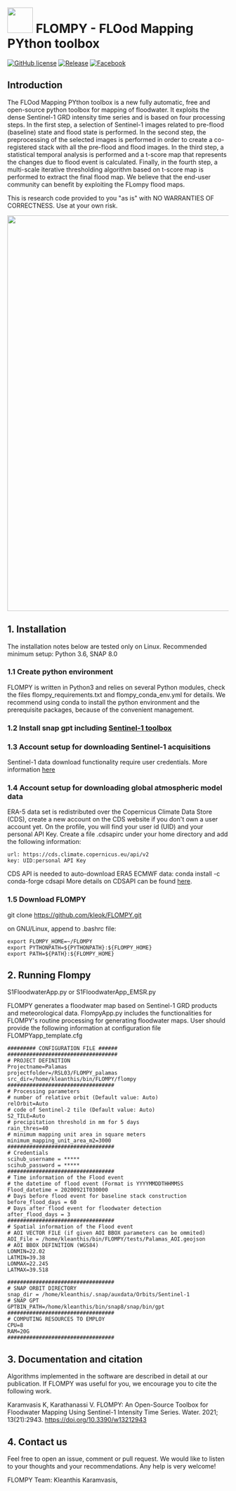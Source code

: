 # <img src="https://github.com/kleok/FLOMPY/blob/main/figures/Flompy_logo.png" width="58"> FLOMPY - FLOod Mapping PYthon toolbox 
[![GitHub license](https://img.shields.io/badge/License-GNU3-green.svg)](https://github.com/kleok/FLOMPY)
[![Release](https://img.shields.io/badge/Release-0.1.0-brightgreen.svg)](https://github.com/kleok/FLOMPY)
[![Facebook](https://img.shields.io/badge/Group-Flompy-yellowgreen.svg)](https://www.facebook.com/groups/876299509742954)

## Introduction

The FLOod Mapping PYthon toolbox is a new fully automatic, free and open-source python toolbox for mapping of floodwater. It exploits the dense Sentinel-1 GRD intensity time series and is based on four processing steps. In the first step, a selection of Sentinel-1 images related to pre-flood (baseline) state and flood state is performed. In the second step, the preprocessing of the selected images is performed in order to create a co-registered stack with all the pre-flood and flood images. In the third step, a statistical temporal analysis is performed and a t-score map that represents the changes due to flood event is calculated. Finally, in the fourth step, a multi-scale iterative thresholding algorithm based on t-score map is performed to extract the final flood map. We believe that the end-user community can benefit by exploiting
the FLompy flood maps.

This is research code provided to you "as is" with NO WARRANTIES OF CORRECTNESS. Use at your own risk.

<img src="https://github.com/kleok/FLOMPY/blob/main/figures/pinieios_results_github.png" width="900">

## 1. Installation

The installation notes below are tested only on Linux. Recommended minimum setup: Python 3.6, SNAP 8.0

### 1.1 Create python environment 
FLOMPY is written in Python3 and relies on several Python modules, check the files flompy_requirements.txt and flompy_conda_env.yml for details. We recommend using conda to install the python environment and the prerequisite packages, because of the convenient management.

### 1.2 Install snap gpt including [Sentinel-1 toolbox](https://step.esa.int/main/download/snap-download/)

### 1.3 Account setup for downloading Sentinel-1 acquisitions
Sentinel-1 data download functionality require user credentials. More information [here](https://scihub.copernicus.eu/)

### 1.4 Account setup for downloading global atmospheric model data
ERA-5 data set is redistributed over the Copernicus Climate Data Store (CDS), create a new account on the CDS website if you don't own a user account yet. On the profile, you will find your user id (UID) and your personal API Key. Create a file .cdsapirc under your home directory and add the following information:
```
url: https://cds.climate.copernicus.eu/api/v2
key: UID:personal API Key
```
CDS API is needed to auto-download ERA5 ECMWF data: conda install -c conda-forge cdsapi
More details on CDSAPI can be found [here](https://cds.climate.copernicus.eu/api-how-to).

### 1.5 Download FLOMPY
git clone https://github.com/kleok/FLOMPY.git

on GNU/Linux, append to .bashrc file:
```
export FLOMPY_HOME=~/FLOMPY
export PYTHONPATH=${PYTHONPATH}:${FLOMPY_HOME}
export PATH=${PATH}:${FLOMPY_HOME}
```
## 2. Running Flompy
S1FloodwaterApp.py or S1FloodwaterApp_EMSR.py

FLOMPY generates a floodwater map based on Sentinel-1 GRD products and meteorological data. FlompyApp.py includes the functionalities for FLOMPY's routine processing for generating floodwater maps. User should provide the following information at configuration file FLOMPYapp_template.cfg
```
######### CONFIGURATION FILE ######
###################################
# PROJECT DEFINITION
Projectname=Palamas
projectfolder=/RSL03/FLOMPY_palamas
src_dir=/home/kleanthis/bin/FLOMPY/flompy
##################################
# Processing parameters
# number of relative orbit (Default value: Auto)
relOrbit=Auto
# code of Sentinel-2 tile (Default value: Auto)
S2_TILE=Auto
# precipitation threshold in mm for 5 days
rain_thres=40
# minimum mapping unit area in square meters
minimum_mapping_unit_area_m2=3000
##################################
# Credentials
scihub_username = *****
scihub_password = *****
##################################
# Time information of the Flood event
# the datetime of flood event (Format is YYYYMMDDTHHMMSS
Flood_datetime = 20200921T030000
# Days before flood event for baseline stack construction
before_flood_days = 60
# Days after flood event for floodwater detection
after_flood_days = 3
##################################
# Spatial information of the Flood event
# AOI VECTOR FILE (if given AOI BBOX parameters can be ommited)
AOI_File = /home/kleanthis/bin/FLOMPY/tests/Palamas_AOI.geojson
# AOI BBOX DEFINITION (WGS84)
LONMIN=22.02
LATMIN=39.38
LONMAX=22.245
LATMAX=39.518

##################################
# SNAP ORBIT DIRECTORY
snap_dir = /home/kleanthis/.snap/auxdata/Orbits/Sentinel-1
# SNAP GPT 
GPTBIN_PATH=/home/kleanthis/bin/snap8/snap/bin/gpt
##################################
# COMPUTING RESOURCES TO EMPLOY
CPU=8
RAM=20G
##################################

```
## 3. Documentation and citation
Algorithms implemented in the software are described in detail at our publication. If FLOMPY was useful for you, we encourage you to cite the following work.

Karamvasis K, Karathanassi V. FLOMPY: An Open-Source Toolbox for Floodwater Mapping Using Sentinel-1 Intensity Time Series. Water. 2021; 13(21):2943. https://doi.org/10.3390/w13212943 

## 4. Contact us
Feel free to open an issue, comment or pull request. We would like to listen to your thoughts and your recommendations. Any help is very welcome!

FLOMPY Team: Kleanthis Karamvasis, 

